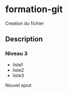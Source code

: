 # formation-git

Creation du fichier

## Description

### Niveau 3

- liste1
- liste2
- liste3


Nouvel ajout